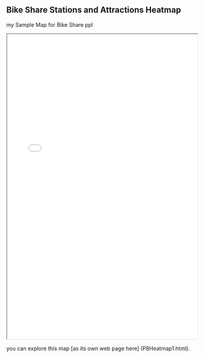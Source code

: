 ## Bike Share Stations and Attractions Heatmap 

my Sample Map for Bike Share ppl

<iframe src="P8Heatmap1.html" Height="800" width="500"></iframe>

you can explore this map [as its own web page here] (P8Heatmap1.html).
